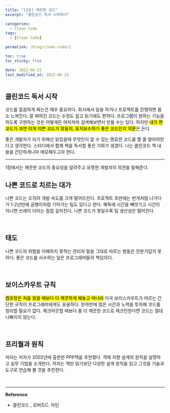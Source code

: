 ```yaml
---
title: "[1장] 깨끗한 코드"
excerpt: "클린코드 독서 시작하기"

categories:
  - Clean Code
tags:
  - [Clean Code]

permalink: /blog/clean-code/1

toc: true
toc_sticky: true

date: 2022-06-23
last_modified_at: 2022-06-23
---
```


## 클린코드 독서 시작

코드를 깔끔하게 짜는건 매우 중요하다. 회사에서 일을 하거나 프로젝트를 진행하면 몸소 느껴진다. 잘 짜여진 코드는 수정도 쉽고 읽기에도 편하다. 프로그램이 원하는 기능을 하도록 구현하는 것은 어떻게든 여차저차 검색해보면서 만들 수는 있다. 하지만 <mark>내가 짠 코드가 과연 이게 이쁜 코드가 맞을지, 유지보수하기 좋은 코드인지 의문</mark>은 든다.

좋은 개발자가 되기 위해선 읽었을때 무엇인지 알 수 있는 명료한 코드를 짤 줄 알아야한다고 생각한다. 스터디에서 함께 책을 독서할 좋은 기회가 생겼다. 나는 클린코드 책 내용을 간단하게나마 메모해두고자 한다.

---

1장에서는 깨끗한 코드의 중요성을 알려주고 유명한 개발자의 의견을 말해준다.

## 나쁜 코드로 치르는 대가

나쁜 코드는 오히려 개발 속도를 크게 떨어뜨린다. 프로젝트 초반에는 번개처럼 나가다가 1-2년만에 굼뱅이처럼 기어가는 팀도 있다고 한다. 해독에 시간을 빼앗기고 시간이 지나면 쓰레이 더미는 점점 깊어진다. 나쁜 코드가 쌓일수록 팀 생산성은 떨어진다.

<br>

## 태도

나쁜 코드의 위험을 이해하지 못하는 관리자 말을 그대로 따르는 행동은 전문가답지 못하다. 좋은 코드를 사수하는 일은 프로그래머들의 책임이다.

<br>

## 보이스카우트 규칙

<mark>캠프장은 처음 왔을 때보다 더 깨끗하게 해놓고 떠나라</mark> 미국 보이스카우트가 따르는 간단한 규칙이 프로그래머에게도 유용하다. 한꺼번에 많은 시간과 노력을 투자해 코드를 정리할 필요가 없다. 체크아웃할 때보다 좀 더 깨끗한 코드로 체크인한다면 코드는 절대 나빠지지 않는다.

<br>

## 프리퀄과 원칙

저자는 저자가 2002년에 출판한 PPP책을 추천했다. 객체 지향 설계의 원칙을 설명하고 실무 기법을 소개한다. 저자는 책만 읽기보단 다양한 설계 원칙을 읽고 그것을 기술과 도구로 연습해 볼 것을 추천한다.

<br>

---

**Reference**

- 클린코드 , 로버트C. 마틴

